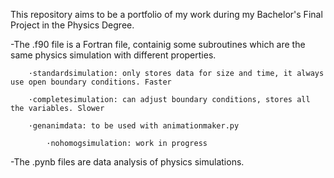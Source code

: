 This repository aims to be a portfolio of my work during my Bachelor's Final Project in the Physics Degree.

-The .f90 file is a Fortran file, containig some subroutines which are the same physics simulation with different properties.

 		·standardsimulation: only stores data for size and time, it always use open boundary conditions. Faster
   
		·completesimulation: can adjust boundary conditions, stores all the variables. Slower
  
		·genanimdata: to be used with animationmaker.py
  
    		·nohomogsimulation: work in progress

-The .pynb files are data analysis of physics simulations.
